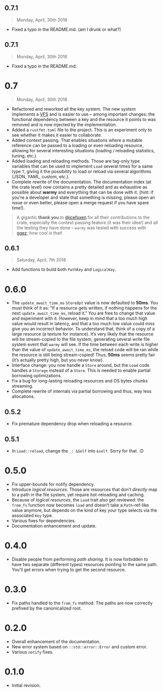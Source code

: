 ## 0.7.1

> Monday, April, 30th 2018

- Fixed a typo in the README.md. (am I drunk or what?)

## 0.7.1

> Monday, April, 30th 2018

- Fixed a typo in the README.md.

# 0.7

> Monday, April, 30th 2018

- Refactored and reworked all the key system. The new system implements a
  [VFS](https://en.wikipedia.org/wiki/Virtual_file_system) and is easier to use – among important
  changes: the functional dependency between a key and the resource it points to was removed and is
  now injected by the implementation.
- Added a `rustfmt.toml` file to the project. This is an experiment only to see whether it makes it
  easier to collaborate.
- Added context passing. That enables situations where a mutable reference can be passed to a
  loading or even reloading resource, allowing for several interesting situations (loading /
  reloading statistics, tuning, etc.).
- Added loading and reloading methods. Those are tag-only type variables that can be used to
  implement `Load` several times for a same type `T`, giving it the possibility to load or reload
  via several algorithms (JSON, YAML, custom, etc.).
- Complete rewrite of the documentation. The documentation index (at the crate level) now contains
  a pretty detailed and as exhaustive as possible about **warmy** and everything that can be done
  with it. (hint: if you’re a developer and state that something is missing, please open an issue or
  even better, please open a merge request if you have spare time!).

> A gigantic **thank you** to [@icefoxen](https://github.com/icefoxen) for all their contributions
> to the crate, especially the context passing feature (it was their idea!) and all the testing they
> have done – `warmy` was tested with success with [ggez](https://crates.io/crates/ggez); how cool
> is that!

## 0.6.1

> Saturday, April, 7th 2018

- Add functions to build both `PathKey` and `LogicalKey`.

# 0.6.0

- The `update_await_time_ms` `StoreOpt` value is now defaulted to **50ms**. You must think of it as:
  “If a resource gets written, if nothing happens for the next `update_await_time_ms`, reload it.”
  You are free to change that value and experiment with it. However, keep in mind that a too much
  high value would result in latency, and that a too much low value could miss give you an incorrect
  behavior. To understand that, think of a copy of a large resource (a texture for instance). It’s
  very likely that the resource will be stream-copied to the file system, generating several write
  file system event that `warmy` will see. If the time between each write is higher than the value
  of `update_await_time_ms`, the reload code will be ran while the resource is still being
  stream-copied! Thus, **50ms** seems pretty fair (it’s actually pretty high, but you never know).
- Interface change: you now handle a `Store` around, but the `Load` code handles a
  `Storage` instead of a `Store`. This is needed to enable partial borrowing
  optimizations.
- Fix a bug for long-lasting reloading resources and OS bytes chunks streaming.
- Complete rewrite of internals via partial borrowing and thus, way less allocations.

## 0.5.2

- Fix premature dependency drop when reloading a resource.

## 0.5.1

- In `Load::reload`, change the `_: &Self` into `&self`. Sorry for that. :D

# 0.5.0

- Fix upper-bounds for notify dependency.
- Introduce *logical resources*. Those are resources that don’t *directly* map to a path in the file
  system, yet require hot-reloading and caching.
- Because of *logical resources*, the `Load` trait also get reviewed: the `from_fs` function now
  becomes `load` and doesn’t take a `Path`-ref-like value anymore, but depends on the kind of key
  your type selects via the associated `Key` type.
- Various fixes for dependencies.
- Documentation enhancement and update.

# 0.4.0

- Disable people from performing *path sharing*. It is now forbidden to have two separate
  (different types) resources pointing to the same path. You’ll get errors when trying to get the
  second resource.

# 0.3.0

- Fix paths handled to the `from_fs` method. The paths are now correctly prefixed by the
  canonicalized root.

# 0.2.0

- Overall enhancement of the documentation.
- New error system based on `::std::error::Error` and custom error.
- Various `notify` fixes.

# 0.1.0

- Initial revision.
